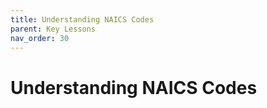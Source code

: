 ```yaml
---
title: Understanding NAICS Codes
parent: Key Lessons
nav_order: 30
---
```


# Understanding NAICS Codes
